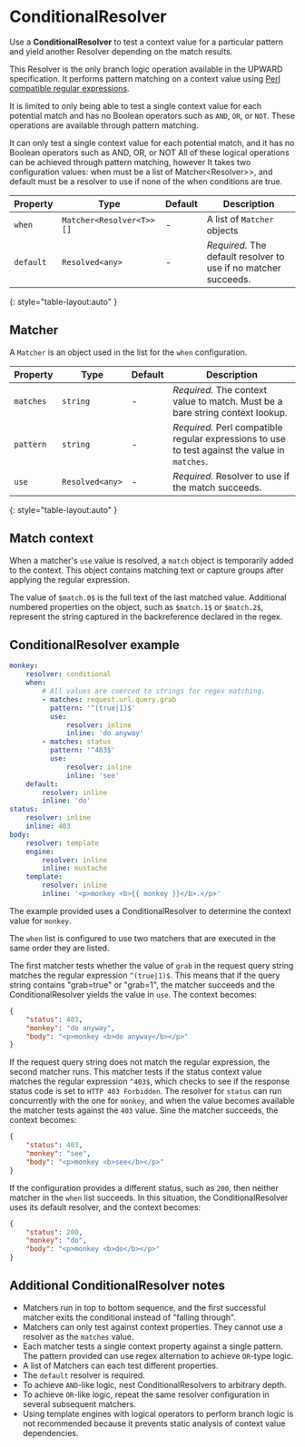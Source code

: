 # ConditionalResolver

Use a **ConditionalResolver** to test a context value for a particular pattern and yield another Resolver depending on the match results.

This Resolver is the only branch logic operation available in the UPWARD specification.
It performs pattern matching on a context value using [Perl compatible regular expressions][].

It is limited to only being able to test a single context value for each potential match and has no Boolean operators such as `AND`, `OR`, or `NOT`.
These operations are available through pattern matching.

It can only test a single context value for each potential match, and it has no Boolean operators such as AND, OR, or NOT
All of these logical operations can be achieved through pattern matching, however
It takes two configuration values: when must be a list of Matcher<Resolver<T>>>, and default must be a resolver to use if none of the when conditions are true.

| Property  | Type                     | Default | Description                                                     |
| --------- | ------------------------ | ------- | --------------------------------------------------------------- |
| `when`    | `Matcher<Resolver<T>>[]` | -       | A list of `Matcher` objects                                     |
| `default` | `Resolved<any>`          | -       | _Required._ The default resolver to use if no matcher succeeds. |
{: style="table-layout:auto" }

## Matcher

A `Matcher` is an object used in the list for the `when` configuration.

| Property  | Type            | Default | Description                                                                                    |
| --------- | --------------- | ------- | ---------------------------------------------------------------------------------------------- |
| `matches` | `string`        | -       | _Required._ The context value to match. Must be a bare string context lookup.                  |
| `pattern` | `string`        | -       | _Required._ Perl compatible regular expressions to use to test against the value in `matches`. |
| `use`     | `Resolved<any>` | -       | _Required._ Resolver to use if the match succeeds.                                             |
{: style="table-layout:auto" }

## Match context

When a matcher's `use` value is resolved, a `match` object is temporarily added to the context.
This object contains matching text or capture groups after applying the regular expression.

The value of `$match.0$` is the full text of the last matched value.
Additional numbered properties on the object, such as `$match.1$` or `$match.2$`, represent the string captured in the backreference declared in the regex.

## ConditionalResolver example

```yml
monkey:
    resolver: conditional
    when:
        # All values are coerced to strings for regex matching.
        - matches: request.url.query.grab
          pattern: '^(true|1)$'
          use:
              resolver: inline
              inline: 'do anyway'
        - matches: status
          pattern: '^403$'
          use:
              resolver: inline
              inline: 'see'
    default:
        resolver: inline
        inline: 'do'
status:
    resolver: inline
    inline: 403
body:
    resolver: template
    engine:
        resolver: inline
        inline: mustache
    template:
        resolver: inline
        inline: '<p>monkey <b>{{ monkey }}</b>.</p>'
```

The example provided uses a ConditionalResolver to determine the context value for `monkey`.

The `when` list is configured to use two matchers that are executed in the same order they are listed.

The first matcher tests whether the value of `grab` in the request query string matches the regular expression `^(true|1)$`.
This means that if the query string contains "grab=true" or "grab=1", the matcher succeeds and the ConditionalResolver yields the value in `use`.
The context becomes:

```json
{
    "status": 403,
    "monkey": "do anyway",
    "body": "<p>monkey <b>do anyway</b></p>"
}
```

If the request query string does not match the regular expression, the second matcher runs.
This matcher tests if the status context value matches the regular expression `^403$`, which checks to see if the response status code is set to `HTTP 403 Forbidden`.
The resolver for `status` can run concurrently with the one for `monkey`, and
when the value becomes available the matcher tests against the `403` value.
Sine the matcher succeeds, the context becomes:

```json
{
    "status": 403,
    "monkey": "see",
    "body": "<p>monkey <b>see</b></p>"
}
```

If the configuration provides a different status, such as `200`, then neither matcher in the `when` list succeeds.
In this situation, the ConditionalResolver uses its default resolver, and
the context becomes:

```json
{
    "status": 200,
    "monkey": "do",
    "body": "<p>monkey <b>do</b></p>"
}
```

## Additional ConditionalResolver notes

-   Matchers run in top to bottom sequence,
    and the first successful matcher exits the conditional instead of "falling through".
-   Matchers can only test against context properties.
    They cannot use a resolver as the `matches` value.
-   Each matcher tests a single context property against a single pattern.
    The pattern provided can use regex alternation to achieve `OR`-type logic.
-   A list of Matchers can each test different properties.
-   The `default` resolver is required.
-   To achieve `AND`-like logic, nest ConditionalResolvers to arbitrary depth.
-   To achieve `OR`-like logic, repeat the same resolver configuration in several subsequent matchers.
-   Using template engines with logical operators to perform branch logic is not recommended because it prevents static analysis of context value dependencies.

[perl compatible regular expressions]: https://en.wikipedia.org/wiki/Perl_Compatible_Regular_Expressions
